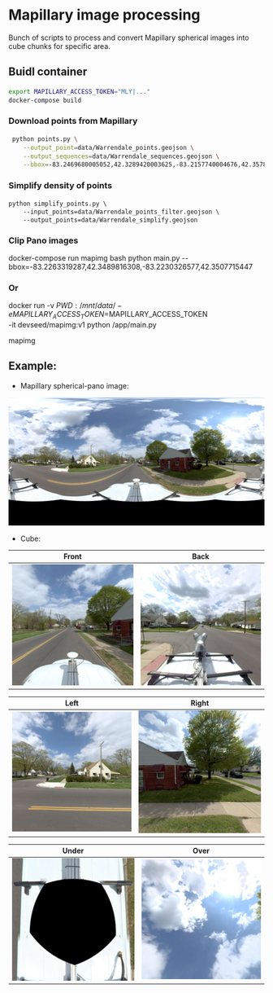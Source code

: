 # Mapillary image processing

Bunch of scripts to process and convert Mapillary spherical images into cube chunks for specific area.


## Buidl container

```sh
export MAPILLARY_ACCESS_TOKEN="MLY|..."
docker-compose build
```
### Download points from Mapillary

```sh
 python points.py \
    --output_point=data/Warrendale_points.geojson \
    --output_sequences=data/Warrendale_sequences.geojson \
    --bbox=-83.2469680005052,42.3289420003625,-83.2157740004676,42.3578449996934

```
### Simplify density of points

```
python simplify_points.py \
    --input_points=data/Warrendale_points_filter.geojson \
    --output_points=data/Warrendale_simplify.geojson
```



### Clip Pano images


docker-compose run mapimg bash
python main.py --bbox=-83.2263319287,42.3489816308,-83.2230326577,42.3507715447

### Or

docker run -v $PWD:/mnt/data/ -e MAPILLARY_ACCESS_TOKEN=$MAPILLARY_ACCESS_TOKEN \
    -it devseed/mapimg:v1 python /app/main.py





mapimg

## Example:

- Mapillary spherical-pano image:

![](img/380223760052524.jpg)

- Cube:

|               Front                |                Back                |
| :--------------------------------: | :--------------------------------: |
| ![](img/380223760052524_front.jpg) | ![](/img/380223760052524_back.jpg) |

|               Left                |               Right                |
| :-------------------------------: | :--------------------------------: |
| ![](img/380223760052524_left.jpg) | ![](img/380223760052524_right.jpg) |

|               Under                |               Over                |
| :--------------------------------: | :-------------------------------: |
| ![](img/380223760052524_under.jpg) | ![](img/380223760052524_over.jpg) |

